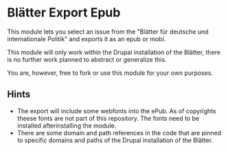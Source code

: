 # Blätter Export Epub

This module lets you select an issue from the "Blätter für deutsche und internationale Politik" and exports it as an epub or mobi.

This module will only work within the Drupal installation of the Blätter, there is no further work planned to abstract or generalize this.

You are, however, free to fork or use this module for your own purposes.

## Hints

- The export will include some webfonts into the ePub. As of copyrights theese fonts are not part of this repository. The fonts need to be installed afterinstalling the module.
- There are some domain and path references in the code that are pinned to specific domains and paths of the Drupal installation of the Blätter.
